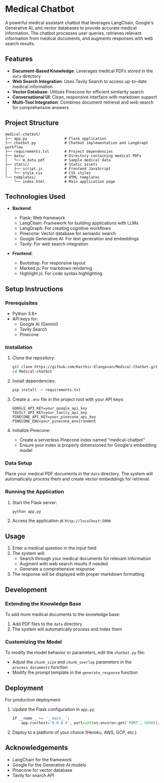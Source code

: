 # Medical Chatbot

A powerful medical assistant chatbot that leverages LangChain, Google's Generative AI, and vector databases to provide accurate medical information. The chatbot processes user queries, retrieves relevant information from medical documents, and augments responses with web search results.


## Features

- **Document-Based Knowledge**: Leverages medical PDFs stored in the `data` directory
- **Web Search Integration**: Uses Tavily Search to access up-to-date medical information
- **Vector Database**: Utilizes Pinecone for efficient similarity search
- **Conversational UI**: Clean, responsive interface with markdown support
- **Multi-Tool Integration**: Combines document retrieval and web search for comprehensive answers

## Project Structure

```
medical-chatbot/
├── app.py                 # Flask application
├── chatbot.py             # Chatbot implementation and LangGraph workflow
├── requirements.txt       # Project dependencies
├── data/                  # Directory containing medical PDFs
│   └── m_data.pdf         # Sample medical data
├── static/                # Static assets
│   ├── script.js          # Frontend JavaScript
│   └── style.css          # CSS styles
└── templates/             # HTML templates
    └── index.html         # Main application page
```

## Technologies Used

- **Backend**:
  - Flask: Web framework
  - LangChain: Framework for building applications with LLMs
  - LangGraph: For creating cognitive workflows
  - Pinecone: Vector database for semantic search
  - Google Generative AI: For text generation and embeddings
  - Tavily: For web search integration

- **Frontend**:
  - Bootstrap: For responsive layout
  - Marked.js: For markdown rendering
  - Highlight.js: For code syntax highlighting

## Setup Instructions

### Prerequisites

- Python 3.8+
- API keys for:
  - Google AI (Gemini)
  - Tavily Search
  - Pinecone

### Installation

1. Clone the repository:
   ```bash
   git clone https://github.com/Karthic-Elangovan/Medical-Chatbot.git
   cd Medical-chatbot
   ```

2. Install dependencies:
   ```bash
   pip install -r requirements.txt
   ```

3. Create a `.env` file in the project root with your API keys:
   ```
   GOOGLE_API_KEY=your_google_api_key
   TAVILY_API_KEY=your_tavily_api_key
   PINECONE_API_KEY=your_pinecone_api_key
   PINECONE_ENV=your_pinecone_environment
   ```

4. Initialize Pinecone:
   - Create a serverless Pinecone index named "medical-chatbot"
   - Ensure your index is properly dimensioned for Google's embedding model

### Data Setup

Place your medical PDF documents in the `data` directory. The system will automatically process them and create vector embeddings for retrieval.

### Running the Application

1. Start the Flask server:
   ```bash
   python app.py
   ```

2. Access the application at `http://localhost:5000`

## Usage

1. Enter a medical question in the input field
2. The system will:
   - Search through your medical documents for relevant information
   - Augment with web search results if needed
   - Generate a comprehensive response
3. The response will be displayed with proper markdown formatting

## Development

### Extending the Knowledge Base

To add more medical documents to the knowledge base:
1. Add PDF files to the `data` directory
2. The system will automatically process and index them

### Customizing the Model

To modify the model behavior or parameters, edit the `chatbot.py` file:
- Adjust the `chunk_size` and `chunk_overlap` parameters in the `process_documents` function
- Modify the prompt template in the `generate_response` function

## Deployment

For production deployment:

1. Update the Flask configuration in `app.py`:
   ```python
   if __name__ == '__main__':
       app.run(host='0.0.0.0', port=int(os.environ.get('PORT', 5000)), debug=False)
   ```

2. Deploy to a platform of your choice (Heroku, AWS, GCP, etc.)


## Acknowledgements

- LangChain for the framework
- Google for the Generative AI models
- Pinecone for vector database
- Tavily for search API
